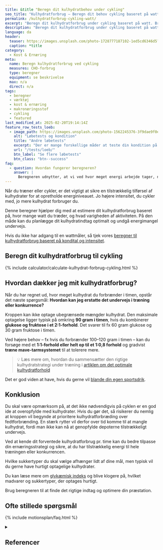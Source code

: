 ```yaml
---
title: &title "Beregn dit kulhydratbehov under cykling"
seo_title: "Kulhydratforbrug – Beregn dit behov cykling baseret på watt"
permalink: /kulhydratforbrug-cykling-watt/
excerpt: "Beregn dit kulhydratforbrug under cykling baseret på watt. Brug denne beregner til at planlægge dit kulhydratindtag og optimere din præstation."
description: "Beregn dit kulhydratforbrug under cykling baseret på watt. Brug denne beregner til at planlægge dit kulhydratindtag og optimere din præstation."
language: da
header:
  teaser: https://images.unsplash.com/photo-1728777187102-1ed5cd6346d5?ixlib=rb-4.1.0&ixid=M3wxMjA3fDB8MHxwaG90by1wYWdlfHx8fGVufDB8fHx8fA%3D%3D&q=60&w=400&h=300&auto=format&fit=crop&ixlib=rb-4.0.3
  caption: *title
category:
  - Kost & Ernæring
meta:
  name: Beregn kulhydratforbrug ved cykling
  measures: CHO-forbrug
  type: beregner
  equipment: se beskrivelse
  max: n/a
  direct: n/a
tags:
  - beregner
  - værktøj
  - kost & ernæring
  - makronæringsstof
  - cykling
  - featured
last_modified_at: 2025-02-20T19:14:14Z
feature_row_tests_loeb:
  - image_path: https://images.unsplash.com/photo-1562245376-3f9dae9f0e73?ixlib=rb-4.0.3&ixid=M3wxMjA3fDB8MHxwaG90by1wYWdlfHx8fGVufDB8fHx8fA%3D%3D&auto=format&fit=crop&w=300&q=10
    alt: "Løbetests og kondition"
    title: "Andre løbetests"
    excerpt: "Der er mange forskellige måder at teste din kondition på. Vi har samlet en lang række forskellige løbetests, hvor du også kan estimere dit kondital."
    url: "/tests/loeb/"
    btn_label: "Se flere løbetests"
    btn_class: "btn--success"
faq:
  - question: Hvordan fungerer beregneren?
    answer: |
      Beregneren udnytter, at vi ved hvor meget energi arbejde tager, når vi har en wattmåler. Nytteværdien af arbejdet - eller bevægelsesøkonomien - er naturligvis estimeret.
---
```


Når du træner eller cykler, er det vigtigt at sikre en tilstrækkelig tilførsel af kulhydrater for at opretholde energiniveauet. Jo højere intensitet, du cykler med, jo mere kulhydrat forbruger du.

Denne beregner hjælper dig med at estimere dit kulhydratforbrug baseret på, hvor mange watt du træder, og hvad varigheden af aktiviteten. På den måde kan du planlægge dit kulhydratindtag optimalt og undgå energimangel undervejs.

Hvis du ikke har adgang til en wattmåler, så tjek vores [beregner til kulhydratforbrug baseret på kondital og intensitet](/kulhydratforbrug/).

## Beregn dit kulhydratforbrug til cykling

{% include calculator/calculate-kulhydrat-forbrug-cykling.html %}

## Hvordan dækker jeg mit kulhydratforbrug?

Når du har regnet ud, hvor meget kulhydrat du forbrænder i timen, opstår det næste spørgsmål: **Hvordan kan jeg erstatte det undervejs i træning eller konkurrence?**

Kroppen kan ikke optage ubegrænsede mængder kulhydrat. Den maksimale optagelse ligger typisk på omkring **90 gram i timen**, hvis du kombinerer **glukose og fruktose i et 2:1-forhold**. Det svarer til fx 60 gram glukose og 30 gram fruktose i timen.

Ved højere behov – fx hvis du forbrænder 100–120 gram i timen – kan du forsøge med et **1:1-forhold eller helt op til et 1:0,8 forhold** og gradvist **træne mave-tarmsystemet** til at tolerere mere.

> 💡 Læs mere om, hvordan du sammensætter den rigtige kulhydratstrategi under træning i [artiklen om det optimale kulhydratforhold](/optimale-kulhydrat-forhold/)

Det er god viden at have, hvis du gerne vil [blande din egen sportsdrik](/sportsdrik/).

## Konklusion

Du skal være opmærksom på, at det ikke nødvendigvis på cyklen er en god ide at overopfylde med kulhydrater. Hvis du gør det, så risikerer du nemlig at kroppen vil begynde at prioritere kulhydratforbræding over fedtforbrænding. En stærk rytter vil derfor over tid komme til at mangle kulhydrat, fordi man ikke kan nå at genopfylde depoterne tilstrækkeligt undervejs.

Ved at kende dit forventede kulhydratforbrug pr. time kan du bedre tilpasse din ernæringsstrategi og sikre, at du har tilstrækkelig energi til hele træningen eller konkurrencen.

Hvilke sukkertyper du skal vælge afhænger lidt af dine mål, men typisk vil du gerne have hurtigt optagelige kulhydrater.

Du kan læse mere om [glykæmisk indeks](/glykaemisk-indeks/) og blive klogere på, hvilket madvarer og sukkertyper, der optages hurtigt.

Brug beregneren til at finde det rigtige indtag og optimere din præstation.

## Ofte stillede spørgsmål

{% include motionsplan/faq.html %}

<details markdown="1" class="references">
  <summary><h2 id="references">Referencer</h2></summary>

</details>